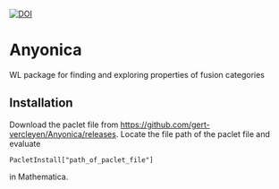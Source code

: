 [![DOI](https://zenodo.org/badge/629083448.svg)](https://zenodo.org/doi/10.5281/zenodo.10686859)

# Anyonica
WL package for finding and exploring properties of fusion categories

## Installation 
Download the paclet file from https://github.com/gert-vercleyen/Anyonica/releases. Locate the file path of the paclet file and evaluate
```
PacletInstall["path_of_paclet_file"]
```
in Mathematica.
